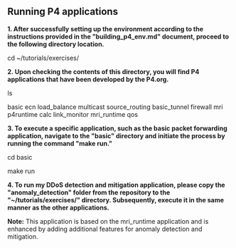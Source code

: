 ## Running P4 applications
 
**1. After successfully setting up the environment according to the instructions provided in the "building_p4_env.md" document, proceed to the following directory location.**

cd ~/tutorials/exercises/

**2. Upon checking the contents of this directory, you will find P4 applications that have been developed by the P4.org.**

ls

basic         ecn           load_balance  multicast  source_routing
basic_tunnel  firewall      mri           p4runtime
calc          link_monitor  mri_runtime   qos

**3. To execute a specific application, such as the basic packet forwarding application, navigate to the "basic" directory and initiate the process by running the command "make run."**

cd basic

make run

**4. To run my DDoS detection and mitigation application, please copy the "anomaly_detection" folder from the repository to the "~/tutorials/exercises/" directory. Subsequently, execute it in the same manner as the other applications.**


**Note:** This application is based on the mri_runtime application and is enhanced by adding additional features for anomaly detection and mitigation.
